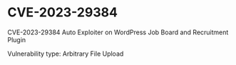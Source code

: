 # CVE-2023-29384
CVE-2023-29384 Auto Exploiter on WordPress Job Board and Recruitment Plugin

Vulnerability type: Arbitrary File Upload
